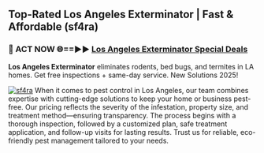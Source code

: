 ## Top-Rated Los Angeles Exterminator | Fast & Affordable (sf4ra)

<h3>🐜 ACT NOW 🌐==►► <a href="https://tinyurl.com/yc7vsfwc" rel="nofollow">Los Angeles Exterminator Special Deals</a></h3>

**Los Angeles Exterminator** eliminates rodents, bed bugs, and termites in LA homes. Get free inspections + same-day service. New Solutions 2025!

[![sf4ra](https://i.imgur.com/1VzRXn8.jpeg)](https://tinyurl.com/yc7vsfwc)
When it comes to pest control in Los Angeles, our team combines expertise with cutting-edge solutions to keep your home or business pest-free. Our pricing reflects the severity of the infestation, property size, and treatment method—ensuring transparency. The process begins with a thorough inspection, followed by a customized plan, safe treatment application, and follow-up visits for lasting results. Trust us for reliable, eco-friendly pest management tailored to your needs.